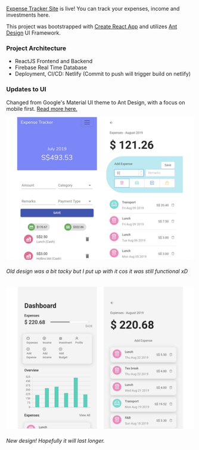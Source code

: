 [Expense Tracker Site](http://imma-save-more-money.netlify.com/) is live! You can track your expenses, income and investments here.

This project was bootstrapped with [Create React App](https://github.com/facebookincubator/create-react-app) and utilizes [Ant Design](https://ant.design/) UI Framework.


### Project Architecture
- ReactJS Frontend and Backend
- Firebase Real Time Database
- Deployment, CI/CD: Netlify (Commit to push will trigger build on netlify)

### Updates to UI 
Changed from Google's Material UI theme to Ant Design, with a focus on mobile first. [Read more here.](https://blog.rongying.co/babble/2019/08/23/Revisiting-Expense-Tracker/)

![old](ui-old.png)
###### Old design was a bit tacky but I put up with it cos it was still functional xD


![new](ui-new.png)
###### New design! Hopefully it will last longer.
